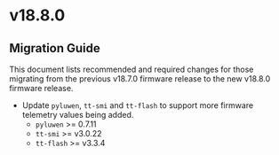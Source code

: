 # v18.8.0

## Migration Guide

This document lists recommended and required changes for those migrating from the previous v18.7.0 firmware release to the new v18.8.0 firmware release.

* Update `pyluwen`, `tt-smi` and `tt-flash` to support more firmware telemetry values being added.
  * `pyluwen` >= 0.7.11
  * `tt-smi` >= v3.0.22
  * `tt-flash` >= v3.3.4

